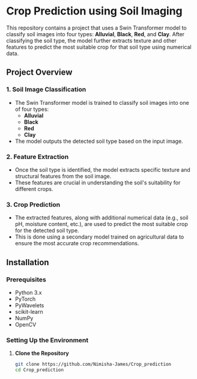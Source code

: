 # Crop Prediction using Soil Imaging

This repository contains a project that uses a Swin Transformer model to classify soil images into four types: **Alluvial**, **Black**, **Red**, and **Clay**. After classifying the soil type, the model further extracts texture and other features to predict the most suitable crop for that soil type using numerical data.

## Project Overview

### 1. **Soil Image Classification**
   - The Swin Transformer model is trained to classify soil images into one of four types:
     - **Alluvial**
     - **Black**
     - **Red**
     - **Clay**
   - The model outputs the detected soil type based on the input image.

### 2. **Feature Extraction**
   - Once the soil type is identified, the model extracts specific texture and structural features from the soil image.
   - These features are crucial in understanding the soil's suitability for different crops.

### 3. **Crop Prediction**
   - The extracted features, along with additional numerical data (e.g., soil pH, moisture content, etc.), are used to predict the most suitable crop for the detected soil type.
   - This is done using a secondary model trained on agricultural data to ensure the most accurate crop recommendations.

## Installation

### Prerequisites
- Python 3.x
- PyTorch
- PyWavelets
- scikit-learn
- NumPy
- OpenCV

### Setting Up the Environment
1. **Clone the Repository**
   ```bash
   git clone https://github.com/Nimisha-James/Crop_prediction
   cd Crop_prediction
   
